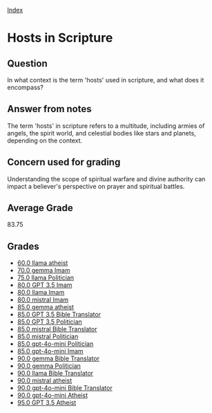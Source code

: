 
[Index](../index.md)
# Hosts in Scripture
## Question
In what context is the term 'hosts' used in scripture, and what does it encompass?

## Answer from notes
The term 'hosts' in scripture refers to a multitude, including armies of angels, the spirit world, and celestial bodies like stars and planets, depending on the context.

## Concern used for grading
Understanding the scope of spiritual warfare and divine authority can impact a believer's perspective on prayer and spiritual battles.

## Average Grade
83.75

## Grades
 * [60.0 llama atheist](../answers/llama_atheist/Hosts_in_Scripture.md)
 * [70.0 gemma Imam](../answers/gemma_Imam/Hosts_in_Scripture.md)
 * [75.0 llama Politician](../answers/llama_Politician/Hosts_in_Scripture.md)
 * [80.0 GPT 3.5 Imam](../answers/GPT_3.5_Imam/Hosts_in_Scripture.md)
 * [80.0 llama Imam](../answers/llama_Imam/Hosts_in_Scripture.md)
 * [80.0 mistral Imam](../answers/mistral_Imam/Hosts_in_Scripture.md)
 * [85.0 gemma atheist](../answers/gemma_atheist/Hosts_in_Scripture.md)
 * [85.0 GPT 3.5 Bible Translator](../answers/GPT_3.5_Bible_Translator/Hosts_in_Scripture.md)
 * [85.0 GPT 3.5 Politician](../answers/GPT_3.5_Politician/Hosts_in_Scripture.md)
 * [85.0 mistral Bible Translator](../answers/mistral_Bible_Translator/Hosts_in_Scripture.md)
 * [85.0 mistral Politician](../answers/mistral_Politician/Hosts_in_Scripture.md)
 * [85.0 gpt-4o-mini Politician](../answers/gpt-4o-mini_Politician/Hosts_in_Scripture.md)
 * [85.0 gpt-4o-mini Imam](../answers/gpt-4o-mini_Imam/Hosts_in_Scripture.md)
 * [90.0 gemma Bible Translator](../answers/gemma_Bible_Translator/Hosts_in_Scripture.md)
 * [90.0 gemma Politician](../answers/gemma_Politician/Hosts_in_Scripture.md)
 * [90.0 llama Bible Translator](../answers/llama_Bible_Translator/Hosts_in_Scripture.md)
 * [90.0 mistral atheist](../answers/mistral_atheist/Hosts_in_Scripture.md)
 * [90.0 gpt-4o-mini Bible Translator](../answers/gpt-4o-mini_Bible_Translator/Hosts_in_Scripture.md)
 * [90.0 gpt-4o-mini Atheist](../answers/gpt-4o-mini_Atheist/Hosts_in_Scripture.md)
 * [95.0 GPT 3.5 Atheist](../answers/GPT_3.5_Atheist/Hosts_in_Scripture.md)
